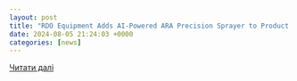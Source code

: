 ```yaml
---
layout: post
title: "RDO Equipment Adds AI-Powered ARA Precision Sprayer to Product Lineup"
date: 2024-08-05 21:24:03 +0000
categories: [news]
---
```


[Читати далі](https://www.croplife.com/precision-tech/rdo-equipment-adds-ai-powered-ara-precision-sprayer-to-product-lineup/)
